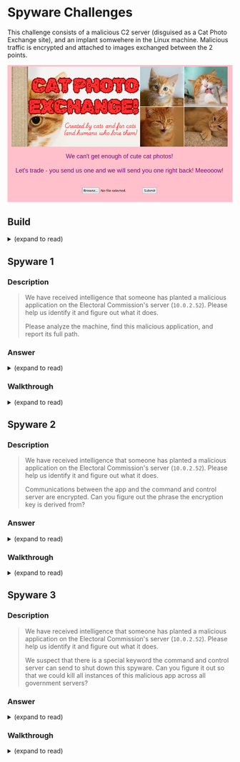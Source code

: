 # Spyware Challenges

This challenge consists of a malicious C2 server (disguised as a Cat Photo Exchange site), and an implant somwehere in the Linux machine. Malicious traffic is encrypted and attached to images exchanged between the 2 points.

![Screenshot](screenshot.png)

## Build

<details>
<summary>(expand to read)</summary>

The challenge consist of 2 parts - the malicious app and the command and control server. 

### To build the command and control server:

*On the build machine*

* Pack up the files for the container 

```
tar zcf c2-server.tar.gz Dockerfile docker-compose.yaml images/* c2-server/*
```

* Copy the package to the host machine:

```
scp ./c2-server.tar.gz 10.0.2.50:~
```

*On the server machine 10.0.2.50*

* Install Docker:

```
sudo apt-get update
sudo apt-get install -y ca-certificates curl gnupg
sudo install -m 0755 -d /etc/apt/keyrings
curl -fsSL https://download.docker.com/linux/ubuntu/gpg | sudo gpg --dearmor -o /etc/apt/keyrings/docker.gpg
sudo chmod a+r /etc/apt/keyrings/docker.gpg
echo "deb [arch="$(dpkg --print-architecture)" signed-by=/etc/apt/keyrings/docker.gpg] https://download.docker.com/linux/ubuntu "$(. /etc/os-release && echo "$VERSION_CODENAME")" stable" | sudo tee /etc/apt/sources.list.d/docker.list > /dev/null
sudo apt-get update
sudo apt-get install -y docker-ce docker-ce-cli containerd.io docker-buildx-plugin docker-compose-plugin docker-compose
```

* Unpack the files

```
tar xzf c2-server.tar.gz
```

* Run the container

```
sudo docker compose up -d
```

* Reboot the machine to make sure container will still run


### To build the app:

* Copy `logmon.service` and `cat` to `10.0.2.52`

* Run `sudo mv logmon.service /etc/systemd/system`

* Run `sudo mv cat /etc/systemd/system`

* Run `sudo chmod a+x /etc/systemd/system/cat`

* Run `sudo chown root:root /etc/systemd/system/logmon.service /etc/systemd/system/cat`

* Run `sudo touch --reference=/etc/systemd/system/syslog.service /etc/systemd/system/logmon.service /etc/systemd/system/cat`

* Run `sudo systemctl daemon-reload`

* Run `sudo systemctl start logmon.service`

* Run `sudo systemctl enable logmon.service`

* Reboot the machine and check if the service is still running

* Clear history to hide the new files

</details>


## Spyware 1

### Description

> We have received intelligence that someone has planted a malicious application on the Electoral Commission's server (`10.0.2.52`). 
> Please help us identify it and figure out what it does. 
>
> Please analyze the machine, find this malicious application, and report its full path.


### Answer

<details>
<summary>(expand to read)</summary>

> **Flag:** `/etc/systemd/system/cat`

</details>

### Walkthrough

<details>
<summary>(expand to read)</summary>

One needs to look through running applications and find the app that is out of the ordinary. 

One could list all the running apps and check them to see if all of them are original apps that come with the OS.

It will help to see if an app is communication on the network.

It turns out that the app `/etc/systemd/system/cat` is not the original `cat` application, but rather the malicious implant we are looking for.

</details>

## Spyware 2

### Description

> We have received intelligence that someone has planted a malicious application on the Electoral Commission's server (`10.0.2.52`). 
> Please help us identify it and figure out what it does. 
>
> Communications between the app and the command and control server are encrypted. Can you figure out the phrase the encryption key is derived from?

### Answer

<details>
<summary>(expand to read)</summary>

> **Flag:** `¡Patria o Muerte!`

</details>

### Walkthrough

<details>
<summary>(expand to read)</summary>

The app communicates with what looks like a Cat Photo Exchange service at https://10.0.2.50:51829/. In reality, command and control traffic is attached to the images that are exchanged between the app and the server.

The encryption key is stored encoded in the application source. It is decoded before being used. One could re-trace the decoding steps to figure it out, or bypass anti-debug measures and debug the app to see the encryption key right before it is being used.

The key phrase is `¡Patria o Muerte!`.
</details>

## Spyware 3

### Description

> We have received intelligence that someone has planted a malicious application on the Electoral Commission's server (`10.0.2.52`). 
> Please help us identify it and figure out what it does. 
>
> We suspect that there is a special keyword the command and control server can send to shut down this spyware. Can you figure it out so that we could kill all instances of this malicious app across all government servers?

### Answer

<details>
<summary>(expand to read)</summary>

> **Flag:** `h45tA 1a V15tA, 8aBy!`

</details>

### Walkthrough

<details>
<summary>(expand to read)</summary>

In the application the keyword is determined by splitting it into 3-byte sequences, for each of which a stored SHA256 hash is verified. To figure out the keyword one can bruteforce the values for all keyword segments (which requires just a few minutes on an average machine).

The keyword is `h45tA 1a V15tA, 8aBy!`.

</details>

